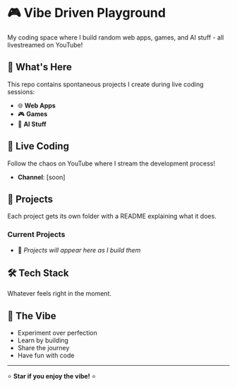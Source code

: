# 🎮 Vibe Driven Playground

My coding space where I build random web apps, games, and AI stuff - all livestreamed on YouTube!

## 🚀 What's Here

This repo contains spontaneous projects I create during live coding sessions:
- 🌐 **Web Apps**
- 🎮 **Games**
- 🤖 **AI Stuff**

## 🎥 Live Coding

Follow the chaos on YouTube where I stream the development process!
- **Channel**: [soon]

## 📁 Projects

Each project gets its own folder with a README explaining what it does.

### Current Projects
- 🔨 *Projects will appear here as I build them*

## 🛠️ Tech Stack

Whatever feels right in the moment.

## 🎪 The Vibe

- Experiment over perfection
- Learn by building
- Share the journey
- Have fun with code

---

⭐ **Star if you enjoy the vibe!** ⭐ 